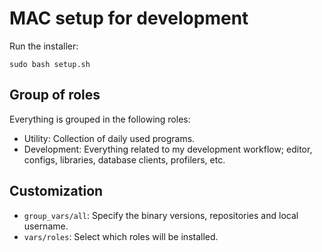 # MAC setup for development

Run the installer:

`sudo bash setup.sh`

## Group of roles

Everything is grouped in the following roles:

* Utility: Collection of daily used programs.
* Development: Everything related to my development workflow; editor, configs, libraries, database clients,
  profilers, etc.

## Customization

* `group_vars/all`: Specify the binary versions, repositories and local username.
* `vars/roles`: Select which roles will be installed.

